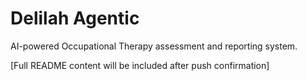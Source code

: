 # Delilah Agentic

AI-powered Occupational Therapy assessment and reporting system.

[Full README content will be included after push confirmation]